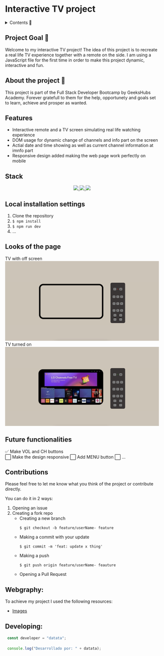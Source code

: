 # Interactive TV project

<details>
  <summary>Contents 📝</summary>
  <ol>
    <li><a href="#objetivo-🎯">Project goal</a></li>
    <li><a href="#sobre-el-proyecto-🔎">About the project</a></li>
    <li><a href="#deploy-🚀">Deploy</a></li>
    <li><a href="#stack">Stack</a></li>
    <li><a href="#instalación-en-local">Installation</a></li>
    <li><a href="#vistas">Looks</a></li>
    <li><a href="#futuras-funcionalidades">Future implementations</a></li>
    <li><a href="#contribuciones">Contributions</a></li>
    <li><a href="#webgrafia">Webgrafy</a></li>
    <li><a href="#desarrollo">Development</a></li>
  </ol>
</details>

## Project Goal 🎯
Welcome to my interactive TV project! The idea of this project is to recreate a real life TV experience together with a remote on the side. I am using a JavaScript file for the first time in order to make this project dynamic, interactive and fun. 

## About the project 🔎
This project is part of the Full Stack Developer Bootcamp by GeeksHubs Academy. Forever gratefull to them for the help, opportunety and goals set to learn, achieve and prosper as wanted.

## Features
 - Interactive remote and a TV screen simulating real life watching experience
 - DOM usage for dynamic change of channels and info part on the screen
 - Actial date and time showing as well as current channel information at imnfo part
 - Responsive design added making the web page work perfectly on mobile
  

## Stack
<div align="center">
<a href="https://developer.mozilla.org/es/docs/Web/HTML">
    <img src= "https://img.shields.io/badge/HTML5-FF6C37?style=for-the-badge&logo=HTML5&logoColor=white"/>
</a>
<a href="https://developer.mozilla.org/es/docs/Web/CSS">
    <img src= "https://img.shields.io/badge/css-1D7CF2?style=for-the-badge&logo=css3&logoColor=white"/>
</a>
<a href="https://www.javascript.com/">
    <img src= "https://img.shields.io/badge/JavaScript-F7DF1E?style=for-the-badge&logo=javascript&logoColor=black"/>
</a>
 </div>

## Local installation settings
1. Clone the repository
2. ` $ npm install `
3. ``` $ npm run dev ```
4. ...

## Looks of the page
TV with off screen
<img src="./img/Screenshot_OFF.png">  
TV turned on
<img src="./img/Screenshot_ON.png">


## Future functionalities
✅ Make VOL and CH buttons  
⬜ Make the design responsive
⬜ Add MENU button
⬜ ...  

## Contributions
Please feel free to let me know what you think of the project or contribute directly.  

You can do it in 2 ways:

1. Opening an issue
2. Creating a fork repo
    - Creating a new branch
        ```
        $ git checkout -b feature/userName- feature
        ```
    - Making a commit with your update
        ```
        $ git commit -m 'feat: update x thing'
        ```
    - Making a push
        ```
        $ git push origin feature/userName- feauture
        ```
    - Opening a Pull Request

## Webgraphy:
To achieve my project I used the following resources:
- <a href="https://pinterest.com/es"> Images</a>

## Developing:

``` js
 const developer = "datata";

 console.log("Desarrollado por: " + datata);
```  
